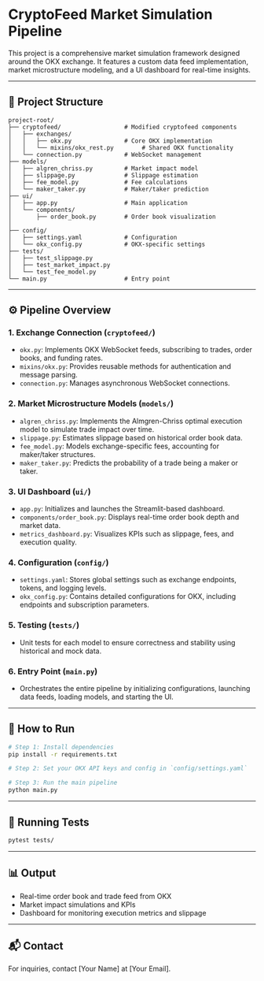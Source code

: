 # CryptoFeed Market Simulation Pipeline

This project is a comprehensive market simulation framework designed around the OKX exchange. It features a custom data feed implementation, market microstructure modeling, and a UI dashboard for real-time insights.

---

## 📁 Project Structure

```
project-root/
├── cryptofeed/                  # Modified cryptofeed components
│   ├── exchanges/
│   │   ├── okx.py               # Core OKX implementation
│   │   └── mixins/okx_rest.py        # Shared OKX functionality
│   └── connection.py            # WebSocket management
├── models/
│   ├── algren_chriss.py         # Market impact model
│   ├── slippage.py              # Slippage estimation
│   ├── fee_model.py             # Fee calculations
│   └── maker_taker.py           # Maker/taker prediction
├── ui/
│   ├── app.py                   # Main application
│   └── components/
│       ├── order_book.py        # Order book visualization
│      
├── config/
│   ├── settings.yaml            # Configuration
│   └── okx_config.py            # OKX-specific settings
├── tests/
│   ├── test_slippage.py
│   ├── test_market_impact.py
│   └── test_fee_model.py
└── main.py                      # Entry point
```

---

## ⚙️ Pipeline Overview

### 1. **Exchange Connection** (`cryptofeed/`)
- `okx.py`: Implements OKX WebSocket feeds, subscribing to trades, order books, and funding rates.
- `mixins/okx.py`: Provides reusable methods for authentication and message parsing.
- `connection.py`: Manages asynchronous WebSocket connections.

### 2. **Market Microstructure Models** (`models/`)
- `algren_chriss.py`: Implements the Almgren-Chriss optimal execution model to simulate trade impact over time.
- `slippage.py`: Estimates slippage based on historical order book data.
- `fee_model.py`: Models exchange-specific fees, accounting for maker/taker structures.
- `maker_taker.py`: Predicts the probability of a trade being a maker or taker.

### 3. **UI Dashboard** (`ui/`)
- `app.py`: Initializes and launches the Streamlit-based dashboard.
- `components/order_book.py`: Displays real-time order book depth and market data.
- `metrics_dashboard.py`: Visualizes KPIs such as slippage, fees, and execution quality.

### 4. **Configuration** (`config/`)
- `settings.yaml`: Stores global settings such as exchange endpoints, tokens, and logging levels.
- `okx_config.py`: Contains detailed configurations for OKX, including endpoints and subscription parameters.

### 5. **Testing** (`tests/`)
- Unit tests for each model to ensure correctness and stability using historical and mock data.

### 6. **Entry Point** (`main.py`)
- Orchestrates the entire pipeline by initializing configurations, launching data feeds, loading models, and starting the UI.

---

## 🚀 How to Run

```bash
# Step 1: Install dependencies
pip install -r requirements.txt

# Step 2: Set your OKX API keys and config in `config/settings.yaml`

# Step 3: Run the main pipeline
python main.py
```

---

## 🧪 Running Tests

```bash
pytest tests/
```

---

## 📊 Output

- Real-time order book and trade feed from OKX
- Market impact simulations and KPIs
- Dashboard for monitoring execution metrics and slippage

---

## 📬 Contact

For inquiries, contact [Your Name] at [Your Email].
